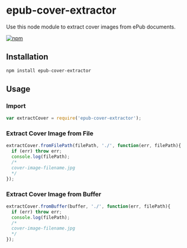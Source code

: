 # epub-cover-extractor

Use this node module to extract cover images from ePub documents.

[![npm](https://img.shields.io/npm/v/epub-cover-extractor.svg?style=flat-square)](https://www.npmjs.com/package/epub-cover-extractor)

## Installation

```sh
npm install epub-cover-extractor
```

## Usage

### Import

```js
var extractCover = require('epub-cover-extractor');
```

### Extract Cover Image from File

```js
extractCover.fromFilePath(filePath, './', function(err, filePath){
  if (err) throw err;
  console.log(filePath);
  /*
  cover-image-filename.jpg
  */
});
```

### Extract Cover Image from Buffer

```js
extractCover.fromBuffer(buffer, './', function(err, filePath){
  if (err) throw err;
  console.log(filePath);
  /*
  cover-image-filename.jpg
  */
});
```
